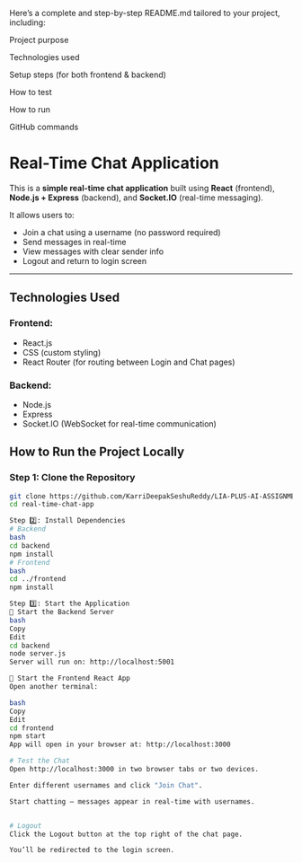 Here’s a complete and step-by-step README.md tailored to your project, including:

Project purpose

Technologies used

Setup steps (for both frontend & backend)

How to test

How to run

GitHub commands

#  Real-Time Chat Application

This is a **simple real-time chat application** built using **React** (frontend), **Node.js + Express** (backend), and **Socket.IO** (real-time messaging).

It allows users to:
- Join a chat using a username (no password required)
- Send messages in real-time
- View messages with clear sender info
- Logout and return to login screen

---

##  Technologies Used

###  Frontend:
- React.js
- CSS (custom styling)
- React Router (for routing between Login and Chat pages)

###  Backend:
- Node.js
- Express
- Socket.IO (WebSocket for real-time communication)

##  How to Run the Project Locally

### Step 1: Clone the Repository

```bash
git clone https://github.com/KarriDeepakSeshuReddy/LIA-PLUS-AI-ASSIGNMENT.git
cd real-time-chat-app

Step 2️⃣: Install Dependencies
# Backend
bash
cd backend
npm install
# Frontend
bash
cd ../frontend
npm install

Step 3️⃣: Start the Application
🔸 Start the Backend Server
bash
Copy
Edit
cd backend
node server.js
Server will run on: http://localhost:5001

🔸 Start the Frontend React App
Open another terminal:

bash
Copy
Edit
cd frontend
npm start
App will open in your browser at: http://localhost:3000

# Test the Chat
Open http://localhost:3000 in two browser tabs or two devices.

Enter different usernames and click "Join Chat".

Start chatting — messages appear in real-time with usernames.


# Logout
Click the Logout button at the top right of the chat page.

You’ll be redirected to the login screen.



